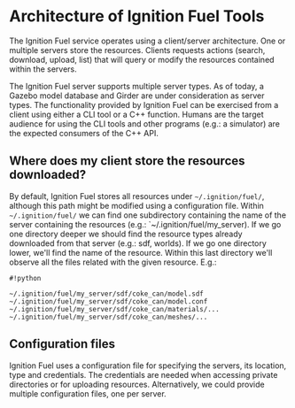 # Architecture of Ignition Fuel Tools

The Ignition Fuel service operates using a client/server architecture. One or multiple servers store the resources. Clients requests actions (search, download, upload, list) that will query or modify the resources contained within the servers.

The Ignition Fuel server supports multiple server types. As of today, a Gazebo model database and Girder are under consideration as server types. The functionality provided by Ignition Fuel can be exercised from a client using either a CLI tool or a C++ function. Humans are the target audience for using the CLI tools and other programs (e.g.: a simulator) are the expected consumers of the C++ API.

## Where does my client store the resources downloaded?

By default, Ignition Fuel stores all resources under `~/.ignition/fuel/`, although this path might be modified using a configuration file. Within `~/.ignition/fuel/` we can find one subdirectory containing the name of the server containing the resources (e.g.: `~/.ignition/fuel/my_server). If we go one directory deeper we should find the resource types already downloaded from that server (e.g.: sdf, worlds). If we go one directory lower, we'll find the name of the resource. Within this last directory we'll observe all the files related with the given resource. E.g.:


```
#!python

~/.ignition/fuel/my_server/sdf/coke_can/model.sdf
~/.ignition/fuel/my_server/sdf/coke_can/model.conf
~/.ignition/fuel/my_server/sdf/coke_can/materials/...
~/.ignition/fuel/my_server/sdf/coke_can/meshes/...
```

## Configuration files

Ignition Fuel uses a configuration file for specifying the servers, its location, type and credentials. The credentials are needed when accessing private directories or for uploading resources.
Alternatively, we could provide multiple configuration files, one per server.